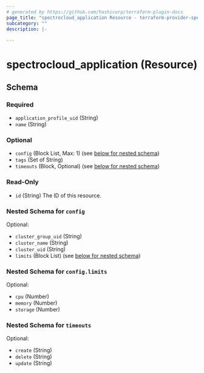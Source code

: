 ```yaml
---
# generated by https://github.com/hashicorp/terraform-plugin-docs
page_title: "spectrocloud_application Resource - terraform-provider-spectrocloud"
subcategory: ""
description: |-
  
---
```


# spectrocloud_application (Resource)





<!-- schema generated by tfplugindocs -->
## Schema

### Required

- `application_profile_uid` (String)
- `name` (String)

### Optional

- `config` (Block List, Max: 1) (see [below for nested schema](#nestedblock--config))
- `tags` (Set of String)
- `timeouts` (Block, Optional) (see [below for nested schema](#nestedblock--timeouts))

### Read-Only

- `id` (String) The ID of this resource.

<a id="nestedblock--config"></a>
### Nested Schema for `config`

Optional:

- `cluster_group_uid` (String)
- `cluster_name` (String)
- `cluster_uid` (String)
- `limits` (Block List) (see [below for nested schema](#nestedblock--config--limits))

<a id="nestedblock--config--limits"></a>
### Nested Schema for `config.limits`

Optional:

- `cpu` (Number)
- `memory` (Number)
- `storage` (Number)



<a id="nestedblock--timeouts"></a>
### Nested Schema for `timeouts`

Optional:

- `create` (String)
- `delete` (String)
- `update` (String)


